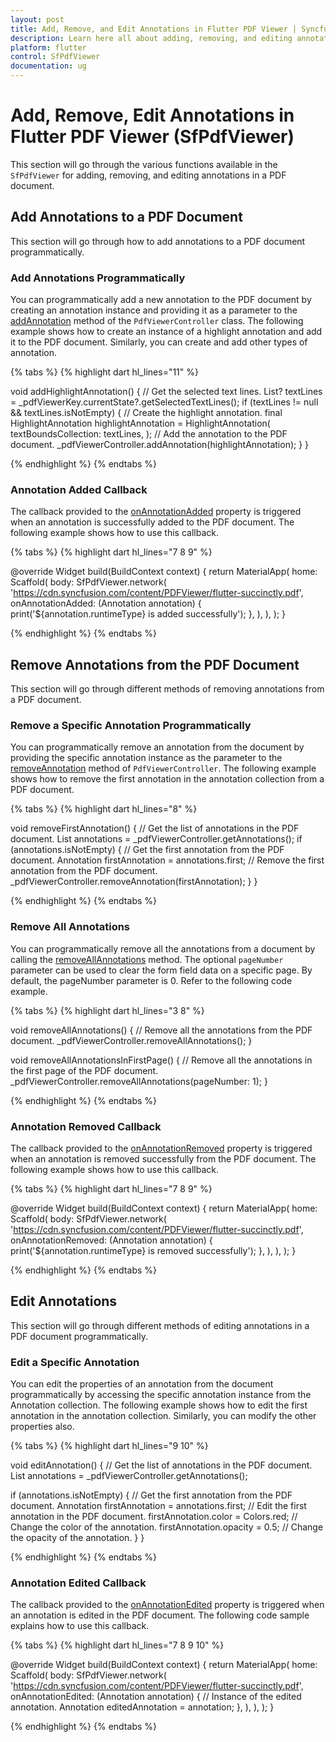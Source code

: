 ```yaml
---
layout: post
title: Add, Remove, and Edit Annotations in Flutter PDF Viewer | Syncfusion
description: Learn here all about adding, removing, and editing annotations in a PDF document using the Syncfusion® Flutter PDF Viewer (SfPdfViewer) widget and more.
platform: flutter
control: SfPdfViewer
documentation: ug
---
```


# Add, Remove, Edit Annotations in Flutter PDF Viewer (SfPdfViewer)

This section will go through the various functions available in the `SfPdfViewer` for adding, removing, and editing annotations in a PDF document.

## Add Annotations to a PDF Document

This section will go through how to add annotations to a PDF document programmatically.

### Add Annotations Programmatically

You can programmatically add a new annotation to the PDF document by creating an annotation instance and providing it as a parameter to the [addAnnotation](https://pub.dev/documentation/syncfusion_flutter_pdfviewer/latest/pdfviewer/PdfViewerController/addAnnotation.html) method of the `PdfViewerController` class. The following example shows how to create an instance of a highlight annotation and add it to the PDF document. Similarly, you can create and add other types of annotation.

{% tabs %}
{% highlight dart hl_lines="11" %}

void addHighlightAnnotation() {
  // Get the selected text lines.
  List<PdfTextLine>? textLines =
      _pdfViewerKey.currentState?.getSelectedTextLines();
  if (textLines != null && textLines.isNotEmpty) {
    // Create the highlight annotation.
    final HighlightAnnotation highlightAnnotation = HighlightAnnotation(
      textBoundsCollection: textLines,
    );
    // Add the annotation to the PDF document.
    _pdfViewerController.addAnnotation(highlightAnnotation);
  }
}

{% endhighlight %}
{% endtabs %}

### Annotation Added Callback

The callback provided to the [onAnnotationAdded](https://pub.dev/documentation/syncfusion_flutter_pdfviewer/latest/pdfviewer/SfPdfViewer/onAnnotationAdded.html) property is triggered when an annotation is successfully added to the PDF document. The following example shows how to use this callback.

{% tabs %}
{% highlight dart hl_lines="7 8 9" %}

@override
Widget build(BuildContext context) {
  return MaterialApp(
    home: Scaffold(
      body: SfPdfViewer.network(
        'https://cdn.syncfusion.com/content/PDFViewer/flutter-succinctly.pdf',
        onAnnotationAdded: (Annotation annotation) {
          print('${annotation.runtimeType} is added successfully');
        },
      ),
    ),
  );
}

{% endhighlight %}
{% endtabs %}

## Remove Annotations from the PDF Document

This section will go through different methods of removing annotations from a PDF document.

### Remove a Specific Annotation Programmatically

You can programmatically remove an annotation from the document by providing the specific annotation instance as the parameter to the [removeAnnotation](https://pub.dev/documentation/syncfusion_flutter_pdfviewer/latest/pdfviewer/PdfViewerController/removeAnnotation.html) method of `PdfViewerController`. The following example shows how to remove the first annotation in the annotation collection from a PDF document.

{% tabs %}
{% highlight dart hl_lines="8" %}

void removeFirstAnnotation() {
  // Get the list of annotations in the PDF document.
  List<Annotation> annotations = _pdfViewerController.getAnnotations();
  if (annotations.isNotEmpty) {
    // Get the first annotation from the PDF document.
    Annotation firstAnnotation = annotations.first;
    // Remove the first annotation from the PDF document.
    _pdfViewerController.removeAnnotation(firstAnnotation);
  }
}

{% endhighlight %}
{% endtabs %}

### Remove All Annotations

You can programmatically remove all the annotations from a document by calling the [removeAllAnnotations](https://pub.dev/documentation/syncfusion_flutter_pdfviewer/latest/pdfviewer/PdfViewerController/removeAllAnnotations.html) method. The optional `pageNumber` parameter can be used to clear the form field data on a specific page. By default, the pageNumber parameter is 0. Refer to the following code example. 

{% tabs %}
{% highlight dart hl_lines="3 8" %}

void removeAllAnnotations() {
  // Remove all the annotations from the PDF document.
  _pdfViewerController.removeAllAnnotations();
}

void removeAllAnnotationsInFirstPage() {
  // Remove all the annotations in the first page of the PDF document.
  _pdfViewerController.removeAllAnnotations(pageNumber: 1);
}

{% endhighlight %}
{% endtabs %}

### Annotation Removed Callback

The callback provided to the [onAnnotationRemoved](https://pub.dev/documentation/syncfusion_flutter_pdfviewer/latest/pdfviewer/SfPdfViewer/onAnnotationRemoved.html) property is triggered when an annotation is removed successfully from the PDF document. The following example shows how to use this callback.

{% tabs %}
{% highlight dart hl_lines="7 8 9" %}

@override
Widget build(BuildContext context) {
  return MaterialApp(
    home: Scaffold(
      body: SfPdfViewer.network(
        'https://cdn.syncfusion.com/content/PDFViewer/flutter-succinctly.pdf',
        onAnnotationRemoved: (Annotation annotation) {
          print('${annotation.runtimeType} is removed successfully');
        },
      ),
    ),
  );
}

{% endhighlight %}
{% endtabs %}

## Edit Annotations

This section will go through different methods of editing annotations in a PDF document programmatically.

### Edit a Specific Annotation

You can edit the properties of an annotation from the document programmatically by accessing the specific annotation instance from the Annotation collection. The following example shows how to edit the first annotation in the annotation collection. Similarly, you can modify the other properties also.

{% tabs %}
{% highlight dart hl_lines="9 10" %}

void editAnnotation() {
  // Get the list of annotations in the PDF document.
  List<Annotation> annotations = _pdfViewerController.getAnnotations();

  if (annotations.isNotEmpty) {
    // Get the first annotation from the PDF document.
    Annotation firstAnnotation = annotations.first;
    // Edit the first annotation in the PDF document.
    firstAnnotation.color = Colors.red; // Change the color of the annotation.
    firstAnnotation.opacity = 0.5; // Change the opacity of the annotation.
  }
}

{% endhighlight %}
{% endtabs %}

### Annotation Edited Callback

The callback provided to the [onAnnotationEdited](https://pub.dev/documentation/syncfusion_flutter_pdfviewer/latest/pdfviewer/SfPdfViewer/onAnnotationEdited.html) property is triggered when an annotation is edited in the PDF document. The following code sample explains how to use this callback.

{% tabs %}
{% highlight dart hl_lines="7 8 9 10" %}

@override
Widget build(BuildContext context) {
  return MaterialApp(
    home: Scaffold(
      body: SfPdfViewer.network(
        'https://cdn.syncfusion.com/content/PDFViewer/flutter-succinctly.pdf',
        onAnnotationEdited: (Annotation annotation) {
          // Instance of the edited annotation.
          Annotation editedAnnotation = annotation;
        },
      ),
    ),
  );
}

{% endhighlight %}
{% endtabs %}
